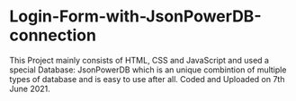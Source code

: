 # Login-Form-with-JsonPowerDB-connection
This Project mainly consists of HTML, CSS and JavaScript and used a special Database: JsonPowerDB which is an unique combintion of multiple types of database and is easy to use after all.
Coded and Uploaded on 7th June 2021.
